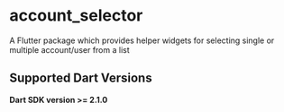 # account_selector

A Flutter package which provides helper widgets for selecting single or multiple account/user from a list


## Supported Dart Versions
**Dart SDK version >= 2.1.0**


